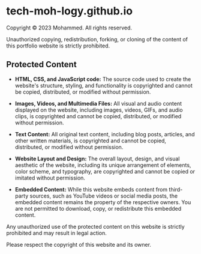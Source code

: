# tech-moh-logy.github.io

Copyright © 2023 Mohammed. All rights reserved.

Unauthorized copying, redistribution, forking, or cloning of the content of this portfolio website is strictly prohibited.

## Protected Content

- **HTML, CSS, and JavaScript code:** The source code used to create the website's structure, styling, and functionality is copyrighted and cannot be copied, distributed, or modified without permission.
  
- **Images, Videos, and Multimedia Files:** All visual and audio content displayed on the website, including images, videos, GIFs, and audio clips, is copyrighted and cannot be copied, distributed, or modified without permission.
  
- **Text Content:** All original text content, including blog posts, articles, and other written materials, is copyrighted and cannot be copied, distributed, or modified without permission.
  
- **Website Layout and Design:** The overall layout, design, and visual aesthetic of the website, including its unique arrangement of elements, color scheme, and typography, are copyrighted and cannot be copied or imitated without permission.
  
- **Embedded Content:** While this website embeds content from third-party sources, such as YouTube videos or social media posts, the embedded content remains the property of the respective owners. You are not permitted to download, copy, or redistribute this embedded content.

Any unauthorized use of the protected content on this website is strictly prohibited and may result in legal action.

Please respect the copyright of this website and its owner.
